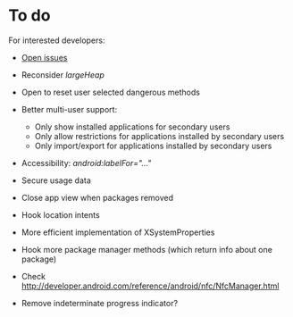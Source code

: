To do
=====

For interested developers:

* [Open issues](https://github.com/M66B/XPrivacy/issues?state=open)

* Reconsider *largeHeap*
* Open to reset user selected dangerous methods
* Better multi-user support:
	* Only show installed applications for secondary users
	* Only allow restrictions for applications installed by secondary users
	* Only import/export for applications installed by secondary users

* Accessibility: *android:labelFor="..."*
* Secure usage data
* Close app view when packages removed
* Hook location intents
* More efficient implementation of XSystemProperties
* Hook more package manager methods (which return info about one package)
* Check http://developer.android.com/reference/android/nfc/NfcManager.html
* Remove indeterminate progress indicator?
